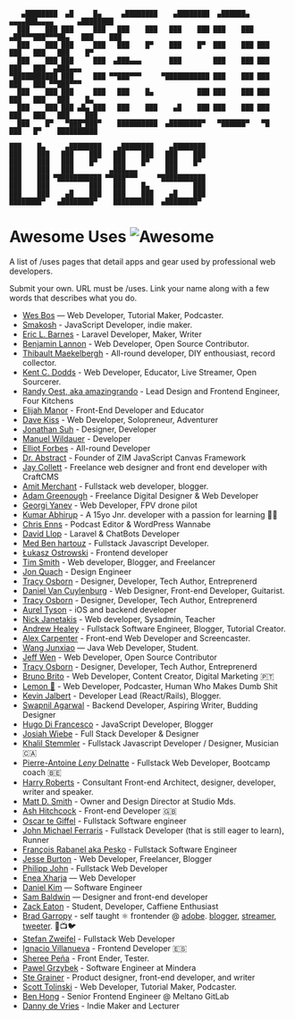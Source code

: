 ```
   ▄████████  ▄█     █▄     ▄████████    ▄████████  ▄██████▄    ▄▄▄▄███▄▄▄▄      ▄████████
  ███    ███ ███     ███   ███    ███   ███    ███ ███    ███ ▄██▀▀▀███▀▀▀██▄   ███    ███
  ███    ███ ███     ███   ███    █▀    ███    █▀  ███    ███ ███   ███   ███   ███    █▀
  ███    ███ ███     ███  ▄███▄▄▄       ███        ███    ███ ███   ███   ███  ▄███▄▄▄
▀███████████ ███     ███ ▀▀███▀▀▀     ▀███████████ ███    ███ ███   ███   ███ ▀▀███▀▀▀
  ███    ███ ███     ███   ███    █▄           ███ ███    ███ ███   ███   ███   ███    █▄
  ███    ███ ███ ▄█▄ ███   ███    ███    ▄█    ███ ███    ███ ███   ███   ███   ███    ███
  ███    █▀   ▀███▀███▀    ██████████  ▄████████▀   ▀██████▀   ▀█   ███   █▀    ██████████

███    █▄     ▄████████    ▄████████    ▄████████
███    ███   ███    ███   ███    ███   ███    ███
███    ███   ███    █▀    ███    █▀    ███    █▀
███    ███   ███         ▄███▄▄▄       ███
███    ███ ▀███████████ ▀▀███▀▀▀     ▀███████████
███    ███          ███   ███    █▄           ███
███    ███    ▄█    ███   ███    ███    ▄█    ███
████████▀   ▄████████▀    ██████████  ▄████████▀

```

# Awesome Uses ![Awesome][awesome-badge]

A list of /uses pages that detail apps and gear used by professional web developers.

Submit your own. URL must be /uses. Link your name along with a few words that describes what you do.

* [Wes Bos](https://wesbos.com/uses) — Web Developer, Tutorial Maker, Podcaster.
* [Smakosh](https://smakosh.com/the-tech-tools-I-use) - JavaScript Developer, indie maker.
* [Eric L. Barnes](https://ericlbarnes.com/uses/) - Laravel Developer, Maker, Writer
* [Benjamin Lannon](https://lannonbr.com/uses/) - Web Developer, Open Source Contributor.
* [Thibault Maekelbergh](https://thibmaek.com/uses) - All-round developer, DIY enthousiast, record collector.
* [Kent C. Dodds](https://kentcdodds.com/uses) - Web Developer, Educator, Live Streamer, Open Sourcerer.
* [Randy Oest, aka amazingrando](https://randyoest.com/uses/) - Lead Design and Frontend Engineer, Four Kitchens
* [Elijah Manor](https://elijahmanor.com/uses) - Front-End Developer and Educator
* [Dave Kiss](https://davekiss.com/uses) - Web Developer, Solopreneur, Adventurer
* [Jonathan Suh](https://jonsuh.com/uses) - Designer, Developer
* [Manuel Wildauer](https://wildauer.io/uses) - Developer
* [Elliot Forbes](https://tutorialedge.net/uses/) - All-round Developer
* [Dr. Abstract](https://zimjs.com/uses/) - Founder of ZIM JavaScript Canvas Framework
* [Jay Collett](https://www.jaycollett.co/uses/) - Freelance web designer and front end developer with CraftCMS
* [Amit Merchant](https://www.amitmerchant.com/uses/) - Fullstack web developer, blogger.
* [Adam Greenough](https://adamgreenough.me/uses/) - Freelance Digital Designer & Web Developer
* [Georgi Yanev](https://gyanev.com/uses/) - Web Developer, FPV drone pilot
* [Kumar Abhirup](https://kumar.now.sh/uses) - A 15yo Jnr. developer with a passion for learning 👋🏻
* [Chris Enns](https://chrisenns.com/uses/) - Podcast Editor & WordPress Wannabe
* [David Llop](https://davidllop.com/uses/) - Laravel & ChatBots Developer
* [Med Ben hartouz](https://benhartouz.com/uses/) - Fullstack Javascript Developer.
* [Łukasz Ostrowski](https://ostrowski.ninja/uses/) - Frontend developer
* [Tim Smith](https://www.iamtimsmith.com/uses) - Web developer, Blogger, and Freelancer
* [Jon Quach](https://jonquach.com/uses/) - Design Engineer
* [Tracy Osborn](https://limedaring.com/uses/) - Designer, Developer, Tech Author, Entreprenerd
* [Daniel Van Cuylenburg](https://dvanc.co/uses/) - Web Designer, Front-end Developer, Guitarist.
* [Tracy Osborn](https://limedaring.com/uses/) - Designer, Developer, Tech Author, Entreprenerd
* [Aurel Tyson](https://aureltyson.info/uses) - iOS and backend developer
* [Nick Janetakis](https://nickjanetakis.com/uses) - Web developer, Sysadmin, Teacher
* [Andrew Healey](https://healeycodes.github.io/uses/) - Fullstack Software Engineer, Blogger, Tutorial Creator.
* [Alex Carpenter](https://alexcarpenter.me/uses/) - Front-end Web Developer and Screencaster.
* [Wang Junxiao](http://www.feng0207.site/uses/) — Java Web Developer, Student.
* [Jeff Wen](https://sinchang.me/uses/) - Web Developer, Open Source Contributor
* [Tracy Osborn](https://limedaring.com/uses/) - Designer, Developer, Tech Author, Entreprenerd
* [Bruno Brito](https://brunobrito.pt/uses/) - Web Developer, Content Creator, Digital Marketing 🇵🇹
* [Lemon 🍋](https://ahoylemon.xyz/uses/) - Web Developer, Podcaster, Human Who Makes Dumb Shit
* [Kevin Jalbert](https://kevinjalbert.com/uses/) - Developer Lead (React/Rails), Blogger. 
* [Swapnil Agarwal](https://swapnil.net/uses/) - Backend Developer, Aspiring Writer, Budding Designer
* [Hugo Di Francesco](https://codewithhugo.com/uses/) - JavaScript Developer, Blogger
* [Josiah Wiebe](https://jwie.be/uses/) - Full Stack Developer & Designer
* [Khalil Stemmler](https://khalilstemmler.com/uses/) - Fullstack Javascript Developer / Designer, Musician 🇨🇦
* [Pierre-Antoine _Leny_ Delnatte](https://leny.me/uses/) - Fullstack Web Developer, Bootcamp coach 🇧🇪
* [Harry Roberts](https://csswizardry.com/uses/) - Consultant Front-end Architect, designer, developer, writer and speaker.
* [Matt D. Smith](http://mds.is/using-stuff/) - Owner and Design Director at Studio Mds.
* [Ash Hitchcock](https://www.ashleyhitchcock.com/uses) - Front-end Developer 🇬🇧
* [Oscar te Giffel](https://oscartegiffel.com/uses/) - Fullstack Software engineer
* [John Michael Ferraris](https://jhnferraris.dev/uses/) - Fullstack Developer (that is still eager to learn), Runner
* [François Rabanel aka Pesko](https://peskoo.github.io/lasalledutemps/articles/2019-04/uses) - Fullstack Software Engineer
* [Jesse Burton](https://burtonmediainc.com/uses) - Web Developer, Freelancer, Blogger
* [Philipp John](https://www.jplace.de/uses) - Fullstack Web Developer
* [Enea Xharja](https://eneaxharja.com/uses) — Web Developer
* [Daniel Kim](https://www.danielkim.io/uses) — Software Engineer
* [Sam Baldwin](https://sambaldwin.info/uses) — Designer and front-end developer
* [Zack Eaton](https://zackeaton.com/uses/) - Student, Developer, Caffiene Enthusiast
* [Brad Garropy](https://bradgarropy.com/uses) - self taught ⚛ frontender @ [adobe](https://www.adobe.com/). [blogger](https://bradgarropy.com), [streamer](https://youtube.com/bradgarropy), [tweeter](https://twitter.com/bradgarropy). 📝📺🐦
* [Stefan Zweifel](https://stefanzweifel.io/uses/) - Fullstack Web Developer
* [Ignacio Villanueva](https://ignaciodenuevo.com/uses) - Frontend Developer 🇪🇸
* [Sheree Peña](https://smariapena.com/uses) - Front Ender, Tester.
* [Pawel Grzybek](https://pawelgrzybek.com/uses/) - Software Engineer at Mindera
* [Ste Grainer](https://stegrainer.com/uses) - Product designer, front-end developer, and writer
* [Scott Tolinski](https://kit.com/leveluptutorials/podcasting-screencasting-gear) -  Web Developer, Tutorial Maker, Podcaster.
* [Ben Hong](https://www.bencodezen.io/uses/) - Senior Frontend Engineer @ Meltano GitLab
* [Danny de Vries](https://dandevri.es/uses/) - Indie Maker and Lecturer

[awesome-badge]: https://cdn.rawgit.com/sindresorhus/awesome/d7305f38d29fed78fa85652e3a63e154dd8e8829/media/badge.svg

